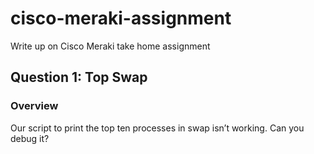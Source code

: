 # cisco-meraki-assignment
Write up on Cisco Meraki take home assignment

## Question 1: Top Swap
### Overview
Our script to print the top ten processes in swap isn’t working. Can you debug it?

